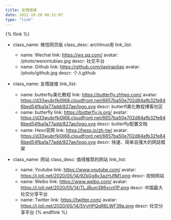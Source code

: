 ```yaml
---
title: 友情链接
date: 2022-10-20 00:31:07
type: "link"
---
```


{% flink %}
- class_name: 微信网页版
  class_desc: archlinux用
  link_list:
    - name: Wechat
      link: https://wx.qq.com/
      avatar: /photo/weixintubiao.jpg
      descr: 社交平台
    - name: Github
      link: https://github.com/jiaxinaoliao
      avatar: /photo/github.jpg
      descr: 个人github

- class_name: 友情链接
  link_list:
    - name: butterfly美化教程
      link: https://butterfly.zhheo.com/
      avatar: https://d33wubrfki0l68.cloudfront.net/6657ba50e702d84afb32fe846bed54fba1a77add/827ae/logo.svg
      descr: butterfl美化教程博客社区
    - name: butterfly
      link: https://butterfly.js.org/
      avatar: https://d33wubrfki0l68.cloudfront.net/6657ba50e702d84afb32fe846bed54fba1a77add/827ae/logo.svg
      descr: butterfly配置文档
    - name: Hexo官网
      link: https://hexo.io/zh-tw/
      avatar: https://d33wubrfki0l68.cloudfront.net/6657ba50e702d84afb32fe846bed54fba1a77add/827ae/logo.svg
      descr: 快速、简单且强大的网誌框架

- class_name: 网站
  class_desc: 值得推荐的网站
  link_list:
    - name: Youtube
      link: https://www.youtube.com/
      avatar: https://i.loli.net/2020/05/14/9ZkGg8v3azHJfM1.png
      descr: 视频网站
    - name: Weibo
      link: https://www.weibo.com/
      avatar: https://i.loli.net/2020/05/14/TLJBum386vcnI1P.png
      descr: 中国最大社交分享平台
    - name: Twitter
      link: https://twitter.com/
      avatar: https://i.loli.net/2020/05/14/5VyHPQqR6LWF39a.png
      descr: 社交分享平台
{% endflink %}

